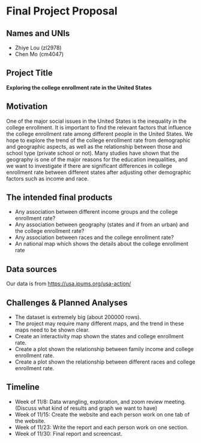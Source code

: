 Final Project Proposal
================

## Names and UNIs

  - Zhiye Lou (zl2978)  
  - Chen Mo (cm4047)

## Project Title

**Exploring the college enrollment rate in the United States**

## Motivation

One of the major social issues in the United States is the inequality in
the college enrollment. It is important to find the relevant factors
that influence the college enrollment rate among different people in the
United States. We hope to explore the trend of the college enrollment
rate from demographic and geographic aspects, as well as the
relationship between those and school type (private school or not). Many
studies have shown that the geography is one of the major reasons for
the education inequalities, and we want to investigate if there are
significant differences in college enrollment rate between different
states after adjusting other demographic factors such as income and
race.

## The intended final products

  - Any association between different income groups and the college
    enrollment rate?  
  - Any association between geography (states and if from an urban) and
    the college enrollment rate?
  - Any association between races and the college enrollment rate?  
  - An national map which shows the details about the college enrollment
    rate

## Data sources

Our data is from <https://usa.ipums.org/usa-action/>

## Challenges & Planned Analyses

  - The dataset is extremely big (about 200000 rows).  
  - The project may require many different maps, and the trend in these
    maps need to be shown clear.
  - Create an interactivity map shown the states and college enrollment
    rate.
  - Create a plot shown the relationship between family income and
    college enrollment rate.
  - Create a plot shown the relationship between different races and
    college enrollment rate.

## Timeline

  - Week of 11/8: Data wrangling, exploration, and zoom review meeting.
    (Discuss what kind of results and graph we want to have)  
  - Week of 11/15: Create the website and each person work on one tab of
    the website.  
  - Week of 11/23: Write the report and each person work on one section.
  - Week of 11/30: Final report and screencast.
